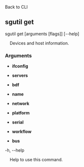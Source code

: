 Back to CLI


## sgutil get

sgutil get [arguments [flags]] [--help]

  &nbsp; &nbsp; Devices and host information.


### Arguments

* **ifconfig**
* **servers**



* **bdf**
* **name**
* **network**
* **platform**
* **serial**
* **workflow**



* **bus**

-h, --help

  &nbsp; &nbsp; Help to use this command.
